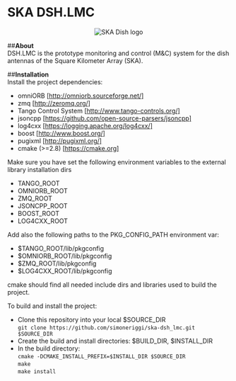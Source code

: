 # SKA DSH.LMC
<p align="center">
  <img src="share/DishLogo.png" alt="SKA Dish logo"/>
</p>

##**About**  
DSH.LMC is the prototype monitoring and control (M&C) system for the dish antennas of the Square Kilometer Array (SKA).

##**Installation**  
Install the project dependencies:  
* omniORB [http://omniorb.sourceforge.net/]  
* zmq [http://zeromq.org/]  
* Tango Control System [http://www.tango-controls.org/]  
* jsoncpp  [https://github.com/open-source-parsers/jsoncpp]  
* log4cxx [https://logging.apache.org/log4cxx/]
* boost [http://www.boost.org/]
* pugixml [http://pugixml.org/]  
* cmake (>=2.8) [https://cmake.org]  
  
Make sure you have set the following environment variables to the external library installation dirs 
* TANGO_ROOT  
* OMNIORB_ROOT  
* ZMQ_ROOT  
* JSONCPP_ROOT
* BOOST_ROOT
* LOG4CXX_ROOT

Add also the following paths to the PKG_CONFIG_PATH environment var: 
* $TANGO_ROOT/lib/pkgconfig  
* $OMNIORB_ROOT/lib/pkgconfig  
* $ZMQ_ROOT/lib/pkgconfig  
* $LOG4CXX_ROOT/lib/pkgconfig  

cmake should find all needed include dirs and libraries used to build the project.

To build and install the project:

* Clone this repository into your local $SOURCE_DIR  
  ```git clone https://github.com/simoneriggi/ska-dsh_lmc.git $SOURCE_DIR```
* Create the build and install directories: $BUILD_DIR, $INSTALL_DIR  
* In the build directory:  
  ```cmake -DCMAKE_INSTALL_PREFIX=$INSTALL_DIR $SOURCE_DIR```  
  ```make```  
  ```make install```  
  
